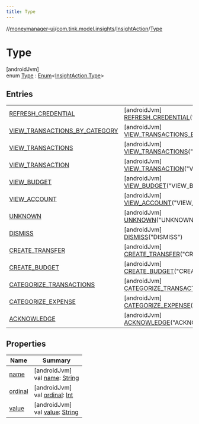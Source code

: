 ```yaml
---
title: Type
---
```

//[moneymanager-ui](../../../../index.html)/[com.tink.model.insights](../../index.html)/[InsightAction](../index.html)/[Type](index.html)



# Type



[androidJvm]\
enum [Type](index.html) : [Enum](https://kotlinlang.org/api/latest/jvm/stdlib/kotlin/-enum/index.html)&lt;[InsightAction.Type](index.html)&gt;



## Entries


| | |
|---|---|
| [REFRESH_CREDENTIAL](-r-e-f-r-e-s-h_-c-r-e-d-e-n-t-i-a-l/index.html) | [androidJvm]<br>[REFRESH_CREDENTIAL](-r-e-f-r-e-s-h_-c-r-e-d-e-n-t-i-a-l/index.html)(&quot;REFRESH_CREDENTIAL&quot;) |
| [VIEW_TRANSACTIONS_BY_CATEGORY](-v-i-e-w_-t-r-a-n-s-a-c-t-i-o-n-s_-b-y_-c-a-t-e-g-o-r-y/index.html) | [androidJvm]<br>[VIEW_TRANSACTIONS_BY_CATEGORY](-v-i-e-w_-t-r-a-n-s-a-c-t-i-o-n-s_-b-y_-c-a-t-e-g-o-r-y/index.html)(&quot;VIEW_TRANSACTIONS_BY_CATEGORY&quot;) |
| [VIEW_TRANSACTIONS](-v-i-e-w_-t-r-a-n-s-a-c-t-i-o-n-s/index.html) | [androidJvm]<br>[VIEW_TRANSACTIONS](-v-i-e-w_-t-r-a-n-s-a-c-t-i-o-n-s/index.html)(&quot;VIEW_TRANSACTIONS&quot;) |
| [VIEW_TRANSACTION](-v-i-e-w_-t-r-a-n-s-a-c-t-i-o-n/index.html) | [androidJvm]<br>[VIEW_TRANSACTION](-v-i-e-w_-t-r-a-n-s-a-c-t-i-o-n/index.html)(&quot;VIEW_TRANSACTION&quot;) |
| [VIEW_BUDGET](-v-i-e-w_-b-u-d-g-e-t/index.html) | [androidJvm]<br>[VIEW_BUDGET](-v-i-e-w_-b-u-d-g-e-t/index.html)(&quot;VIEW_BUDGET&quot;) |
| [VIEW_ACCOUNT](-v-i-e-w_-a-c-c-o-u-n-t/index.html) | [androidJvm]<br>[VIEW_ACCOUNT](-v-i-e-w_-a-c-c-o-u-n-t/index.html)(&quot;VIEW_ACCOUNT&quot;) |
| [UNKNOWN](-u-n-k-n-o-w-n/index.html) | [androidJvm]<br>[UNKNOWN](-u-n-k-n-o-w-n/index.html)(&quot;UNKNOWN&quot;) |
| [DISMISS](-d-i-s-m-i-s-s/index.html) | [androidJvm]<br>[DISMISS](-d-i-s-m-i-s-s/index.html)(&quot;DISMISS&quot;) |
| [CREATE_TRANSFER](-c-r-e-a-t-e_-t-r-a-n-s-f-e-r/index.html) | [androidJvm]<br>[CREATE_TRANSFER](-c-r-e-a-t-e_-t-r-a-n-s-f-e-r/index.html)(&quot;CREATE_TRANSFER&quot;) |
| [CREATE_BUDGET](-c-r-e-a-t-e_-b-u-d-g-e-t/index.html) | [androidJvm]<br>[CREATE_BUDGET](-c-r-e-a-t-e_-b-u-d-g-e-t/index.html)(&quot;CREATE_BUDGET&quot;) |
| [CATEGORIZE_TRANSACTIONS](-c-a-t-e-g-o-r-i-z-e_-t-r-a-n-s-a-c-t-i-o-n-s/index.html) | [androidJvm]<br>[CATEGORIZE_TRANSACTIONS](-c-a-t-e-g-o-r-i-z-e_-t-r-a-n-s-a-c-t-i-o-n-s/index.html)(&quot;CATEGORIZE_TRANSACTIONS&quot;) |
| [CATEGORIZE_EXPENSE](-c-a-t-e-g-o-r-i-z-e_-e-x-p-e-n-s-e/index.html) | [androidJvm]<br>[CATEGORIZE_EXPENSE](-c-a-t-e-g-o-r-i-z-e_-e-x-p-e-n-s-e/index.html)(&quot;CATEGORIZE_EXPENSE&quot;) |
| [ACKNOWLEDGE](-a-c-k-n-o-w-l-e-d-g-e/index.html) | [androidJvm]<br>[ACKNOWLEDGE](-a-c-k-n-o-w-l-e-d-g-e/index.html)(&quot;ACKNOWLEDGE&quot;) |


## Properties


| Name | Summary |
|---|---|
| [name](../../../com.tink.service.network/-sdk-client/-t-i-n-k_-l-i-n-k/index.html#-372974862%2FProperties%2F1000845458) | [androidJvm]<br>val [name](../../../com.tink.service.network/-sdk-client/-t-i-n-k_-l-i-n-k/index.html#-372974862%2FProperties%2F1000845458): [String](https://kotlinlang.org/api/latest/jvm/stdlib/kotlin/-string/index.html) |
| [ordinal](../../../com.tink.service.network/-sdk-client/-t-i-n-k_-l-i-n-k/index.html#-739389684%2FProperties%2F1000845458) | [androidJvm]<br>val [ordinal](../../../com.tink.service.network/-sdk-client/-t-i-n-k_-l-i-n-k/index.html#-739389684%2FProperties%2F1000845458): [Int](https://kotlinlang.org/api/latest/jvm/stdlib/kotlin/-int/index.html) |
| [value](value.html) | [androidJvm]<br>val [value](value.html): [String](https://kotlinlang.org/api/latest/jvm/stdlib/kotlin/-string/index.html) |


